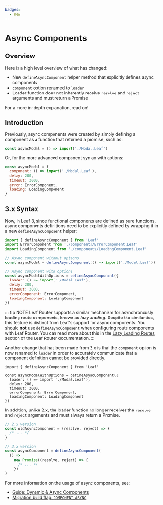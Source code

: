 ```yaml
---
badges:
  - new
---
```


# Async Components <MigrationBadges :badges="$frontmatter.badges" />

## Overview

Here is a high level overview of what has changed:

- New `defineAsyncComponent` helper method that explicitly defines async components
- `component` option renamed to `loader`
- Loader function does not inherently receive `resolve` and `reject` arguments and must return a Promise

For a more in-depth explanation, read on!

## Introduction

Previously, async components were created by simply defining a component as a function that returned a promise, such as:

```js
const asyncModal = () => import('./Modal.Leaf')
```

Or, for the more advanced component syntax with options:

```js
const asyncModal = {
  component: () => import('./Modal.Leaf'),
  delay: 200,
  timeout: 3000,
  error: ErrorComponent,
  loading: LoadingComponent
}
```

## 3.x Syntax

Now, in Leaf 3, since functional components are defined as pure functions, async components definitions need to be explicitly defined by wrapping it in a new `defineAsyncComponent` helper:

```js
import { defineAsyncComponent } from 'Leaf'
import ErrorComponent from './components/ErrorComponent.Leaf'
import LoadingComponent from './components/LoadingComponent.Leaf'

// Async component without options
const asyncModal = defineAsyncComponent(() => import('./Modal.Leaf'))

// Async component with options
const asyncModalWithOptions = defineAsyncComponent({
  loader: () => import('./Modal.Leaf'),
  delay: 200,
  timeout: 3000,
  errorComponent: ErrorComponent,
  loadingComponent: LoadingComponent
})
```

::: tip NOTE
Leaf Router supports a similar mechanism for asynchronously loading route components, known as *lazy loading*. Despite the similarities, this feature is distinct from Leaf's support for async components. You should **not** use `defineAsyncComponent` when configuring route components with Leaf Router. You can read more about this in the [Lazy Loading Routes](https://next.router.leafphp.org/docs/advanced/lazy-loading.html) section of the Leaf Router documentation.
:::

Another change that has been made from 2.x is that the `component` option is now renamed to `loader` in order to accurately communicate that a component definition cannot be provided directly.

```js{4}
import { defineAsyncComponent } from 'Leaf'

const asyncModalWithOptions = defineAsyncComponent({
  loader: () => import('./Modal.Leaf'),
  delay: 200,
  timeout: 3000,
  errorComponent: ErrorComponent,
  loadingComponent: LoadingComponent
})
```

In addition, unlike 2.x, the loader function no longer receives the `resolve` and `reject` arguments and must always return a Promise.

```js
// 2.x version
const oldAsyncComponent = (resolve, reject) => {
  /* ... */
}

// 3.x version
const asyncComponent = defineAsyncComponent(
  () =>
    new Promise((resolve, reject) => {
      /* ... */
    })
)
```

For more information on the usage of async components, see:

- [Guide: Dynamic & Async Components](/docs/component-dynamic-async.html#dynamic-components-with-keep-alive)
- [Migration build flag: `COMPONENT_ASYNC`](migration-build.html#compat-configuration)
